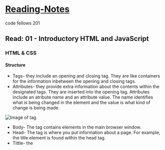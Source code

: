 # [Reading-Notes](https://alsosteve.github.io/reading-notes/)
code fellows 201

## Read: 01 - Introductory HTML and JavaScript

### HTML & CSS

#### Structure
  - Tags- they include an opening and closing tag. They are like containers for the information inbetween the opening and closing tags.
  - Attributes- they provide extra information about the contents within the designated tags. They are inserted into the opening tag. Attributes include an atribute name and an attribute value. The name identifies what is being changed in the element and the value is what kind of change is being made.

![Image of tag](https://i.ibb.co/GVbdt4v/element-example.jpg)

  - Body- The <Body> tag contains elements in the main browser window.
  - Head- The <head> tag is where you put information about a page. For example, the title element is found within the head tag.
  - Tittle- the <title> tag is found in the head element. It contains the title that you would see in the URL area of a web browser.
  - Source Code- The source code is the code that a website comes from. You can use the view source command to open it in a new tab

#### Extra Markup
  - Doctypes- This is a declaration at the beginning of a document that tells the browser which version of html is being used
  - Comments- A comment in your code is a section that can only be visible from the code of your document. It does not show in the website. It is used to explain or add comments for programmers to use and understand what is happening, like a side note. You can add a comment by typing: <!-- comment goes here -->
  - ID Attribute- The id attribute is used to assign a unique identifier to an element. It allows you to individually apply styles with CSS.
  - Class Attribute- Similar to the ID Atribute but can be assigned to multyple elements for quick styling of many elements.
  - Block Elements- Block level elements are elements that start on a new line in the browser. Similar to how pharagraphs are divided.
  - Inline Elements- Inline elements will continue on from the last inline element, similar to how sentances continue on from eachother. 
  - Div Element- The <div> element groups a set of elements together in one block level box.
  - Span Element- The <span> element is like the div element but the inline version.
  - iFrames- an <iframe> is used to imbed a web page or section of a web page into your web page.
  - Meta- The <meta> element is in the head element. It is the metadata of your website.

#### HTML5 Layout